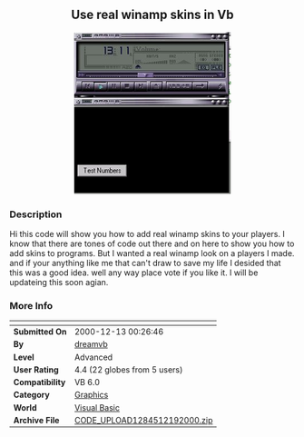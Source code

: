 ﻿<div align="center">

## Use real winamp skins in Vb

<img src="PIC20001219154517151.jpg">
</div>

### Description

Hi this code will show you how to add real winamp skins to your players. I know that there are tones of code out there and on here to show you how to add skins to programs. But I wanted a real winamp look on a players I made. and if your anything like me that can't draw to save my life I desided that this was a good idea. well any way place vote if you like it. I will be updateing this soon agian.
 
### More Info
 


<span>             |<span>
---                |---
**Submitted On**   |2000-12-13 00:26:46
**By**             |[dreamvb](https://github.com/Planet-Source-Code/PSCIndex/blob/master/ByAuthor/dreamvb.md)
**Level**          |Advanced
**User Rating**    |4.4 (22 globes from 5 users)
**Compatibility**  |VB 6\.0
**Category**       |[Graphics](https://github.com/Planet-Source-Code/PSCIndex/blob/master/ByCategory/graphics__1-46.md)
**World**          |[Visual Basic](https://github.com/Planet-Source-Code/PSCIndex/blob/master/ByWorld/visual-basic.md)
**Archive File**   |[CODE\_UPLOAD1284512192000\.zip](https://github.com/Planet-Source-Code/dreamvb-use-real-winamp-skins-in-vb__1-13707/archive/master.zip)








